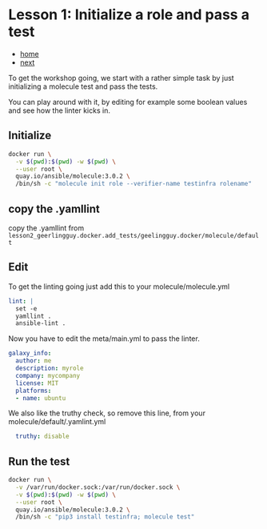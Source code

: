 # Lesson 1: Initialize a role and pass a test

* [home](./README.md)
* [next](./LESSON2.md)

To get the workshop going, we start with a rather simple task by just initializing a molecule test and pass the tests.

You can play around with it, by editing for example some boolean values and see how the linter kicks in.

## Initialize

```bash
docker run \
  -v $(pwd):$(pwd) -w $(pwd) \
  --user root \
  quay.io/ansible/molecule:3.0.2 \
  /bin/sh -c "molecule init role --verifier-name testinfra rolename"
```

## copy the .yamllint

copy the .yamllint from `lesson2_geerlingguy.docker.add_tests/geelingguy.docker/molecule/default`

## Edit

To get the linting going just add this to your molecule/molecule.yml

```yaml
lint: |
  set -e
  yamllint .
  ansible-lint .
```

Now you have to edit the meta/main.yml to pass the linter.

```yaml
galaxy_info:
  author: me
  description: myrole
  company: mycompany
  license: MIT
  platforms:
  - name: ubuntu
```

We also like the truthy check, so remove this line, from your molecule/default/.yamlint.yml

```yaml
  truthy: disable
```

## Run the test

```bash
docker run \
  -v /var/run/docker.sock:/var/run/docker.sock \
  -v $(pwd):$(pwd) -w $(pwd) \
  --user root \
  quay.io/ansible/molecule:3.0.2 \
  /bin/sh -c "pip3 install testinfra; molecule test"
```
